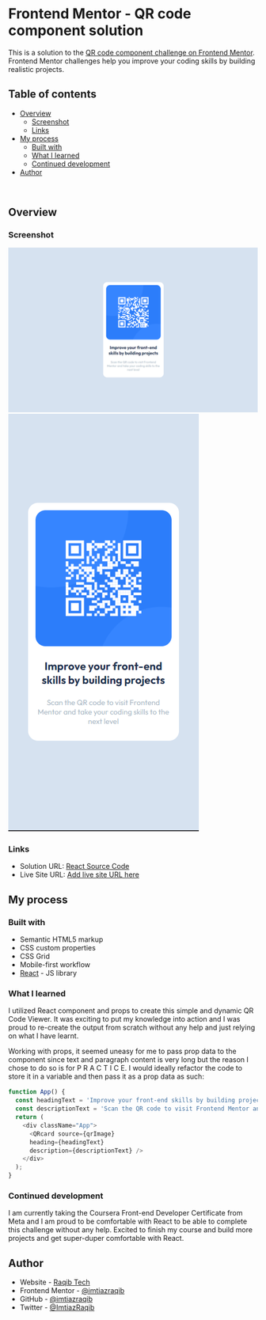 # Frontend Mentor - QR code component solution

This is a solution to the [QR code component challenge on Frontend Mentor](https://www.frontendmentor.io/challenges/qr-code-component-iux_sIO_H). Frontend Mentor challenges help you improve your coding skills by building realistic projects. 
<br>
## Table of contents

- [Overview](#overview)
  - [Screenshot](#screenshot)
  - [Links](#links)
- [My process](#my-process)
  - [Built with](#built-with)
  - [What I learned](#what-i-learned)
  - [Continued development](#continued-development)
- [Author](#author)

<br>

## Overview

### Screenshot

![Desktop Preview](./src/Assets/desktop-solution-screenshot.png)
![Phone Preview](./src/Assets/phone-solution-screenshot.png)


### Links

- Solution URL: [React Source Code](https://github.com/imtiazraqib/frontendmentor-challenges/tree/master/qr-code-component-main/solution/qr-code-viewer/src)
- Live Site URL: [Add live site URL here](https://your-live-site-url.com)

## My process

### Built with

- Semantic HTML5 markup
- CSS custom properties
- CSS Grid
- Mobile-first workflow
- [React](https://reactjs.org/) - JS library


### What I learned

I utilized React component and props to create this simple and dynamic QR Code Viewer. It was exciting to put my knowledge into action and I was proud to re-create the output from scratch without any help and just relying on what I have learnt.

Working with props, it seemed uneasy for me to pass prop data to the component since text and paragraph content is very long but the reason I chose to do so is for P R A C T I C E. I would ideally refactor the code to store it in a variable and then pass it as a prop data as such:

``` js
function App() {
  const headingText = 'Improve your front-end skills by building projects';
  const descriptionText = 'Scan the QR code to visit Frontend Mentor and take your coding skills to the next level';
  return (
    <div className="App">
      <QRcard source={qrImage}
      heading={headingText}
      description={descriptionText} />
    </div>
  );
}
```

### Continued development

I am currently taking the Coursera Front-end Developer Certificate from Meta and I am proud to be comfortable with React to be able to complete this challenge without any help. Excited to finish my course and build more projects and get super-duper comfortable with React.



## Author

- Website - [Raqib Tech](https://raqib.tech)
- Frontend Mentor - [@imtiazraqib](https://www.frontendmentor.io/profile/imtiazraqib)
- GitHub - [@imtiazraqib](https://github.com/imtiazraqib)
- Twitter - [@ImtiazRaqib](https://www.twitter.com/ImtiazRaqib)
